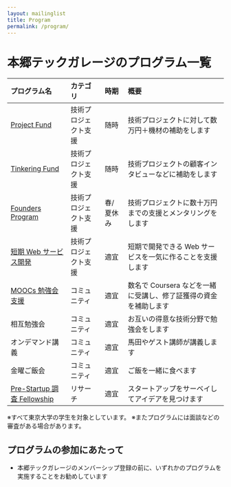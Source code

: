 ```yaml
---
layout: mailinglist
title: Program
permalink: /program/
---
```


# 本郷テックガレージのプログラム一覧

| プログラム名 | カテゴリ | 時期 | 概要 |
| :------ | :------ | :------ | :------ | 
| [Project Fund](/project/) | 技術プロジェクト支援 | 随時 | 技術プロジェクトに対して数万円＋機材の補助をします |  
| [Tinkering Fund](/project/) | 技術プロジェクト支援 | 随時 | 技術プロジェクトの顧客インタビューなどに補助をします |
| [Founders Program](https://www.ducr.u-tokyo.ac.jp/activity/venture/sfp.html) | 技術プロジェクト支援 | 春/夏休み | 技術プロジェクトに数十万円までの支援とメンタリングをします | 
| [短期 Web サービス開発](./web2017/) | 技術プロジェクト支援 | 適宜 | 短期で開発できる Web サービスを一気に作ることを支援します | 
| [MOOCs 勉強会支援](./study/) | コミュニティ | 適宜 | 数名で Coursera などを一緒に受講し、修了証獲得の資金を補助します | 
| 相互勉強会 | コミュニティ | 適宜 | お互いの得意な技術分野で勉強会をします | 
| オンデマンド講義 | コミュニティ | 適宜 | 馬田やゲスト講師が講義します | 
| 金曜ご飯会 | コミュニティ | 適宜 | ご飯を一緒に食べます | 
| [Pre-Startup 調査 Fellowship](./fellowship/) | リサーチ | 適宜 | スタートアップをサーベイしてアイデアを見つけます | 

※すべて東京大学の学生を対象としています。
※またプログラムには面談などの審査がある場合があります。

## プログラムの参加にあたって

- 本郷テックガレージのメンバーシップ登録の前に、いずれかのプログラムを実施することをお勧めしています